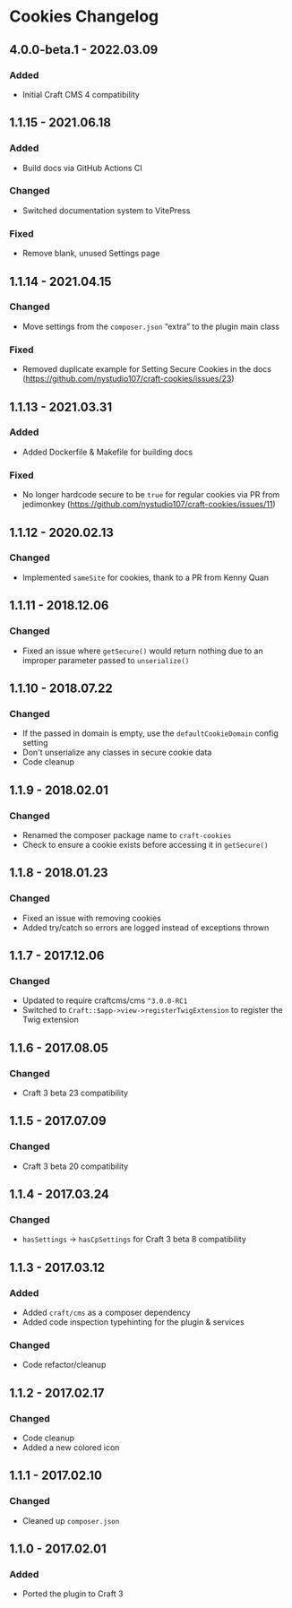# Cookies Changelog

## 4.0.0-beta.1 - 2022.03.09

### Added

* Initial Craft CMS 4 compatibility

## 1.1.15 - 2021.06.18
### Added
* Build docs via GitHub Actions CI

### Changed
* Switched documentation system to VitePress

### Fixed
* Remove blank, unused Settings page

## 1.1.14 - 2021.04.15
### Changed
* Move settings from the `composer.json` “extra” to the plugin main class

### Fixed
* Removed duplicate example for Setting Secure Cookies in the docs (https://github.com/nystudio107/craft-cookies/issues/23)

## 1.1.13 - 2021.03.31
### Added
* Added Dockerfile & Makefile for building docs

### Fixed
* No longer hardcode secure to be `true` for regular cookies via PR from jedimonkey (https://github.com/nystudio107/craft-cookies/issues/11)

## 1.1.12 - 2020.02.13
### Changed
* Implemented `sameSite` for cookies, thank to a PR from Kenny Quan

## 1.1.11 - 2018.12.06
### Changed
* Fixed an issue where `getSecure()` would return nothing due to an improper parameter passed to `unserialize()`

## 1.1.10 - 2018.07.22
### Changed
* If the passed in domain is empty, use the `defaultCookieDomain` config setting
* Don't unserialize any classes in secure cookie data
* Code cleanup

## 1.1.9 - 2018.02.01
### Changed
* Renamed the composer package name to `craft-cookies`
* Check to ensure a cookie exists before accessing it in `getSecure()`

## 1.1.8 - 2018.01.23
### Changed
* Fixed an issue with removing cookies
* Added try/catch so errors are logged instead of exceptions thrown

## 1.1.7 - 2017.12.06
### Changed
* Updated to require craftcms/cms `^3.0.0-RC1`
* Switched to `Craft::$app->view->registerTwigExtension` to register the Twig extension

## 1.1.6 - 2017.08.05
### Changed
* Craft 3 beta 23 compatibility

## 1.1.5 - 2017.07.09
### Changed
* Craft 3 beta 20 compatibility

## 1.1.4 - 2017.03.24
### Changed
* `hasSettings` -> `hasCpSettings` for Craft 3 beta 8 compatibility

## 1.1.3 - 2017.03.12
### Added
* Added `craft/cms` as a composer dependency
* Added code inspection typehinting for the plugin & services

### Changed
* Code refactor/cleanup

## 1.1.2 - 2017.02.17
### Changed
* Code cleanup
* Added a new colored icon

## 1.1.1 - 2017.02.10
### Changed
* Cleaned up `composer.json`

## 1.1.0 - 2017.02.01
### Added
- Ported the plugin to Craft 3
